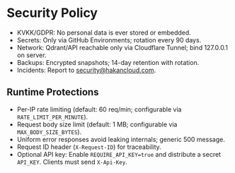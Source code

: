 # Security Policy
- KVKK/GDPR: No personal data is ever stored or embedded.
- Secrets: Only via GitHub Environments; rotation every 90 days.
- Network: Qdrant/API reachable only via Cloudflare Tunnel; bind 127.0.0.1 on server.
- Backups: Encrypted snapshots; 14-day retention with rotation.
- Incidents: Report to security@hakancloud.com.

## Runtime Protections
- Per-IP rate limiting (default: 60 req/min; configurable via `RATE_LIMIT_PER_MINUTE`).
- Request body size limit (default: 1 MB; configurable via `MAX_BODY_SIZE_BYTES`).
- Uniform error responses avoid leaking internals; generic 500 message.
- Request ID header (`X-Request-ID`) for traceability.
- Optional API key: Enable `REQUIRE_API_KEY=true` and distribute a secret `API_KEY`. Clients must send `X-Api-Key`.

